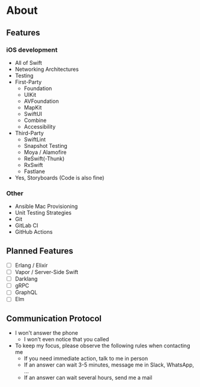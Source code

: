 # About

## Features

### iOS development

- All of Swift
- Networking Architectures
- Testing
- First-Party
  - Foundation
  - UIKit
  - AVFoundation
  - MapKit
  - SwiftUI
  - Combine
  - Accessibility
- Third-Party
  - SwiftLint
  - Snapshot Testing
  - Moya / Alamofire
  - ReSwift(-Thunk)
  - RxSwift
  - Fastlane
- Yes, Storyboards (Code is also fine)

### Other

- Ansible Mac Provisioning
- Unit Testing Strategies
- Git
- GitLab CI
- GitHub Actions

## Planned Features

- [ ] Erlang / Elixir
- [ ] Vapor / Server-Side Swift
- [ ] Darklang
- [ ] gRPC
- [ ] GraphQL
- [ ] Elm

## Communication Protocol

- I won't answer the phone
  - I won't even notice that you called
- To keep my focus, please observe the following rules when contacting me
  - If you need immediate action, talk to me in person
  - If an answer can wait 3-5 minutes, message me in Slack, WhatsApp, ...
  - If an answer can wait several hours, send me a mail

